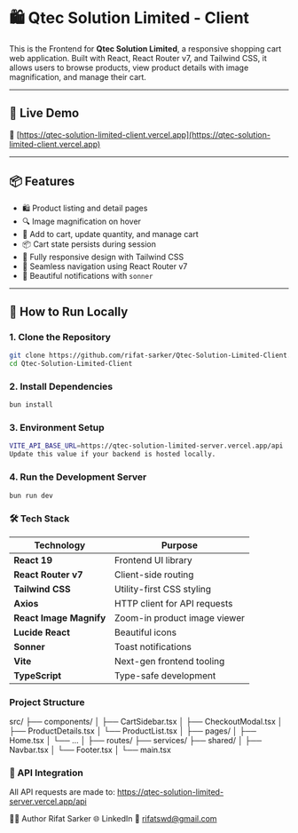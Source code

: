 # 🛍️ Qtec Solution Limited - Client

This is the Frontend for **Qtec Solution Limited**, a responsive shopping cart web application. Built with React, React Router v7, and Tailwind CSS, it allows users to browse products, view product details with image magnification, and manage their cart.

---

## 🚀 Live Demo

🔗 [https://qtec-solution-limited-client.vercel.app](https://qtec-solution-limited-client.vercel.app)

---

## 📦 Features

- 🛍 Product listing and detail pages
- 🔍 Image magnification on hover
- 🛒 Add to cart, update quantity, and manage cart
- 📦 Cart state persists during session
- 🌈 Fully responsive design with Tailwind CSS
- 🧭 Seamless navigation using React Router v7
- 🔔 Beautiful notifications with `sonner`

---

## 🧪 How to Run Locally

### 1. Clone the Repository

```bash
git clone https://github.com/rifat-sarker/Qtec-Solution-Limited-Client.git
cd Qtec-Solution-Limited-Client

```
### 2. Install Dependencies

```bash
bun install
```
### 3. Environment Setup

```bash
VITE_API_BASE_URL=https://qtec-solution-limited-server.vercel.app/api
Update this value if your backend is hosted locally.
```

### 4. Run the Development Server
```bash
bun run dev

```
### 🛠 Tech Stack
| Technology              | Purpose                      |
| ----------------------- | ---------------------------- |
| **React 19**            | Frontend UI library          |
| **React Router v7**     | Client-side routing          |
| **Tailwind CSS**        | Utility-first CSS styling    |
| **Axios**               | HTTP client for API requests |
| **React Image Magnify** | Zoom-in product image viewer |
| **Lucide React**        | Beautiful icons              |
| **Sonner**              | Toast notifications          |
| **Vite**                | Next-gen frontend tooling    |
| **TypeScript**          | Type-safe development        |


### Project Structure
src/
├── components/
│ ├── CartSidebar.tsx
│ ├── CheckoutModal.tsx
│ ├── ProductDetails.tsx
│ └── ProductList.tsx
│
├── pages/
│ ├── Home.tsx
│ └── ...
│
├── routes/
├── services/
├── shared/
│ ├── Navbar.tsx
│ └── Footer.tsx
│
└── main.tsx

### 🔗 API Integration
All API requests are made to:
https://qtec-solution-limited-server.vercel.app/api


👨‍💻 Author
Rifat Sarker
🌐 LinkedIn
📧 rifatswd@gmail.com

